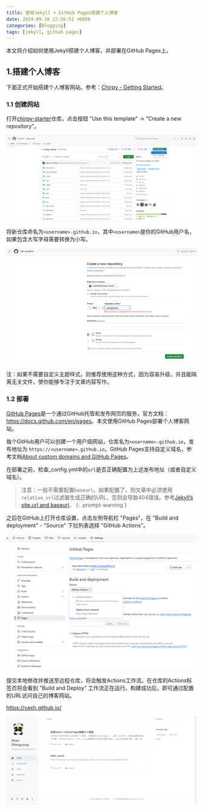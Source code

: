```yaml
---
title: 使用Jekyll + GitHub Pages搭建个人博客
date: 2024-09-30 22:56:51 +0800
categories: [Blogging]
tags: [jekyll, github pages]
---
```

本文将介绍如何使用Jekyll搭建个人博客，并部署在GitHub Pages上。


## 1.搭建个人博客
下面正式开始搭建个人博客网站。参考：[Chirpy - Getting Started](https://chirpy.cotes.page/posts/getting-started/)。

### 1.1 创建网站
打开[chirpy-starter](https://github.com/cotes2020/chirpy-starter)仓库，点击按钮 "Use this template" → "Create a new repository"。

![create-repository-step1](/assets/images/creating-personal-blog-site/create-repository-step1.png)

将新仓库命名为`<username>.github.io`，其中`<username>`是你的GitHub用户名，如果包含大写字母需要转换为小写。

![create-repository-step2](/assets/images/creating-personal-blog-site/create-repository-step2.png)

注：如果不需要自定义主题样式，则推荐使用这种方式，因为容易升级，并且能隔离无关文件，使你能够专注于文章内容写作。

### 1.2 部署
[GitHub Pages](https://pages.github.com/)是一个通过GitHub托管和发布网页的服务，官方文档：<https://docs.github.com/en/pages>。本文使用GitHub Pages部署个人博客网站。

每个GitHub用户可以创建一个用户级网站，仓库名为`<username>.github.io`，发布地址为 `https://<username>.github.io`。GitHub Pages支持自定义域名，参考文档[About custom domains and GitHub Pages](https://docs.github.com/en/pages/configuring-a-custom-domain-for-your-github-pages-site/about-custom-domains-and-github-pages)。

在部署之前，检查_config.yml中的`url`是否正确配置为上述发布地址（或者自定义域名）。

> 注意：一般不需要配置`baseurl`。如果配置了，则文章中必须使用`relative_url`过滤器生成正确的URL，否则会导致404错误。参考[Jekyll’s site.url and baseurl](https://mademistakes.com/mastering-jekyll/site-url-baseurl/)。
{: .prompt-warning }

之后在GitHub上打开仓库设置，点击左侧导航栏 "Pages"，在 "Build and deployment" - "Source" 下拉列表选择 "GitHub Actions"。

![github-pages-deployment-source](/assets/images/creating-personal-blog-site/github-pages-deployment-source.png)

提交本地修改并推送至远程仓库，将会触发Actions工作流。在仓库的Actions标签页将会看到 "Build and Deploy" 工作流正在运行。构建成功后，即可通过配置的URL访问自己的博客网站。

<https://vaxh.github.io/>

![personal-blog-site](/assets/images/creating-personal-blog-site/personal-blog-site.png)
